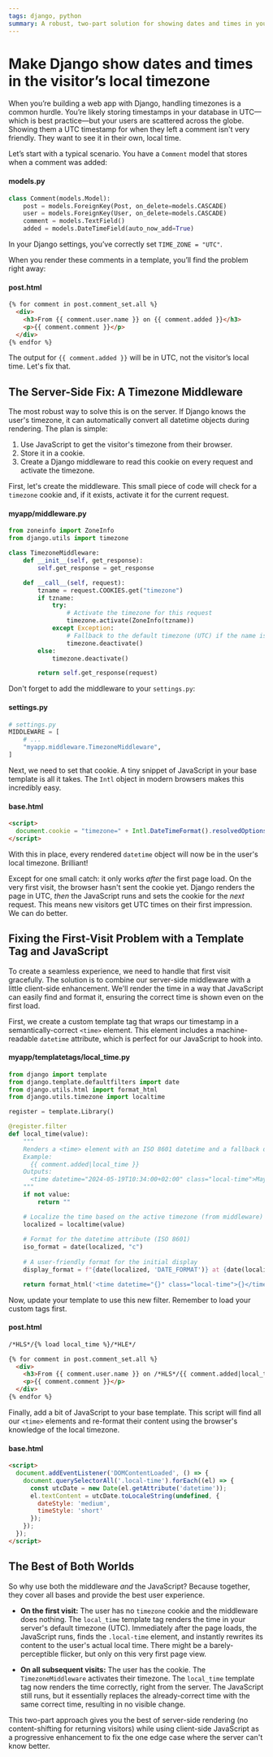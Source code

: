 ```yaml
---
tags: django, python
summary: A robust, two-part solution for showing dates and times in your visitor’s local timezone, handling the tricky first-visit problem.
---
```


# Make Django show dates and times in the visitor’s local timezone

When you’re building a web app with Django, handling timezones is a common hurdle. You’re likely storing timestamps in your database in UTC—which is best practice—but your users are scattered across the globe. Showing them a UTC timestamp for when they left a comment isn't very friendly. They want to see it in their own, local time.

Let’s start with a typical scenario. You have a `Comment` model that stores when a comment was added:

#### <i class="fa-regular fa-file-code"></i> models.py
```python
class Comment(models.Model):
    post = models.ForeignKey(Post, on_delete=models.CASCADE)
    user = models.ForeignKey(User, on_delete=models.CASCADE)
    comment = models.TextField()
    added = models.DateTimeField(auto_now_add=True)
```

In your Django settings, you’ve correctly set `TIME_ZONE = "UTC"`.

When you render these comments in a template, you’ll find the problem right away:

#### <i class="fa-regular fa-file-code"></i> post.html
```html
{% for comment in post.comment_set.all %}
  <div>
    <h3>From {{ comment.user.name }} on {{ comment.added }}</h3>
    <p>{{ comment.comment }}</p>
  </div>
{% endfor %}
```

The output for `{{ comment.added }}` will be in UTC, not the visitor’s local time. Let's fix that.

## The Server-Side Fix: A Timezone Middleware

The most robust way to solve this is on the server. If Django knows the user's timezone, it can automatically convert all datetime objects during rendering. The plan is simple:

1.  Use JavaScript to get the visitor's timezone from their browser.
2.  Store it in a cookie.
3.  Create a Django middleware to read this cookie on every request and activate the timezone.

First, let's create the middleware. This small piece of code will check for a `timezone` cookie and, if it exists, activate it for the current request.

#### <i class="fa-regular fa-file-code"></i> myapp/middleware.py
```python
from zoneinfo import ZoneInfo
from django.utils import timezone

class TimezoneMiddleware:
    def __init__(self, get_response):
        self.get_response = get_response

    def __call__(self, request):
        tzname = request.COOKIES.get("timezone")
        if tzname:
            try:
                # Activate the timezone for this request
                timezone.activate(ZoneInfo(tzname))
            except Exception:
                # Fallback to the default timezone (UTC) if the name is invalid
                timezone.deactivate()
        else:
            timezone.deactivate()

        return self.get_response(request)
```

Don't forget to add the middleware to your `settings.py`:

#### <i class="fa-regular fa-file-code"></i> settings.py
```python
# settings.py
MIDDLEWARE = [
    # ...
    "myapp.middleware.TimezoneMiddleware",
]
```

Next, we need to set that cookie. A tiny snippet of JavaScript in your base template is all it takes. The `Intl` object in modern browsers makes this incredibly easy.

#### <i class="fa-regular fa-file-code"></i> base.html
```html
<script>
  document.cookie = "timezone=" + Intl.DateTimeFormat().resolvedOptions().timeZone + "; path=/";
</script>
```

With this in place, every rendered `datetime` object will now be in the user's local timezone. Brilliant!

Except for one small catch: it only works *after* the first page load. On the very first visit, the browser hasn't sent the cookie yet. Django renders the page in UTC, *then* the JavaScript runs and sets the cookie for the *next* request. This means new visitors get UTC times on their first impression. We can do better.

## Fixing the First-Visit Problem with a Template Tag and JavaScript

To create a seamless experience, we need to handle that first visit gracefully. The solution is to combine our server-side middleware with a little client-side enhancement. We'll render the time in a way that JavaScript can easily find and format it, ensuring the correct time is shown even on the first load.

First, we create a custom template tag that wraps our timestamp in a semantically-correct `<time>` element. This element includes a machine-readable `datetime` attribute, which is perfect for our JavaScript to hook into.

#### <i class="fa-regular fa-file-code"></i> myapp/templatetags/local_time.py
```python
from django import template
from django.template.defaultfilters import date
from django.utils.html import format_html
from django.utils.timezone import localtime

register = template.Library()

@register.filter
def local_time(value):
    """
    Renders a <time> element with an ISO 8601 datetime and a fallback display value.
    Example:
      {{ comment.added|local_time }}
    Outputs:
      <time datetime="2024-05-19T10:34:00+02:00" class="local-time">May 19, 2024 at 10:34 AM</time>
    """
    if not value:
        return ""

    # Localize the time based on the active timezone (from middleware)
    localized = localtime(value)
    
    # Format for the datetime attribute (ISO 8601)
    iso_format = date(localized, "c")
    
    # A user-friendly format for the initial display
    display_format = f"{date(localized, 'DATE_FORMAT')} at {date(localized, 'h:i A')}"

    return format_html('<time datetime="{}" class="local-time">{}</time>', iso_format, display_format)
```

Now, update your template to use this new filter. Remember to load your custom tags first.

#### <i class="fa-regular fa-file-code"></i> post.html
```html
/*HLS*/{% load local_time %}/*HLE*/

{% for comment in post.comment_set.all %}
  <div>
    <h3>From {{ comment.user.name }} on /*HLS*/{{ comment.added|local_time }}/*HLE*/</h3>
    <p>{{ comment.comment }}</p>
  </div>
{% endfor %}
```

Finally, add a bit of JavaScript to your base template. This script will find all our `<time>` elements and re-format their content using the browser's knowledge of the local timezone.

#### <i class="fa-regular fa-file-code"></i> base.html
```html
<script>
  document.addEventListener('DOMContentLoaded', () => {
    document.querySelectorAll('.local-time').forEach((el) => {
      const utcDate = new Date(el.getAttribute('datetime'));
      el.textContent = utcDate.toLocaleString(undefined, {
        dateStyle: 'medium',
        timeStyle: 'short'
      });
    });
  });
</script>
```

## The Best of Both Worlds

So why use both the middleware *and* the JavaScript? Because together, they cover all bases and provide the best user experience.

*   **On the first visit:** The user has no `timezone` cookie and the middleware does nothing. The `local_time` template tag renders the time in your server's default timezone (UTC). Immediately after the page loads, the JavaScript runs, finds the `.local-time` element, and instantly rewrites its content to the user's actual local time. There might be a barely-perceptible flicker, but only on this very first page view.

*   **On all subsequent visits:** The user has the cookie. The `TimezoneMiddleware` activates their timezone. The `local_time` template tag now renders the time correctly, right from the server. The JavaScript still runs, but it essentially replaces the already-correct time with the same correct time, resulting in no visible change.

This two-part approach gives you the best of server-side rendering (no content-shifting for returning visitors) while using client-side JavaScript as a progressive enhancement to fix the one edge case where the server can't know better.